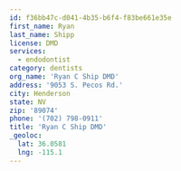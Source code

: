 ```yaml
---
id: f36bb47c-d041-4b35-b6f4-f83be661e35e
first_name: Ryan
last_name: Shipp
license: DMD
services:
  - endodontist
category: dentists
org_name: 'Ryan C Ship DMD'
address: '9053 S. Pecos Rd.'
city: Henderson
state: NV
zip: '89074'
phone: '(702) 798-0911'
title: 'Ryan C Ship DMD'
_geoloc:
  lat: 36.0581
  lng: -115.1
---
```

